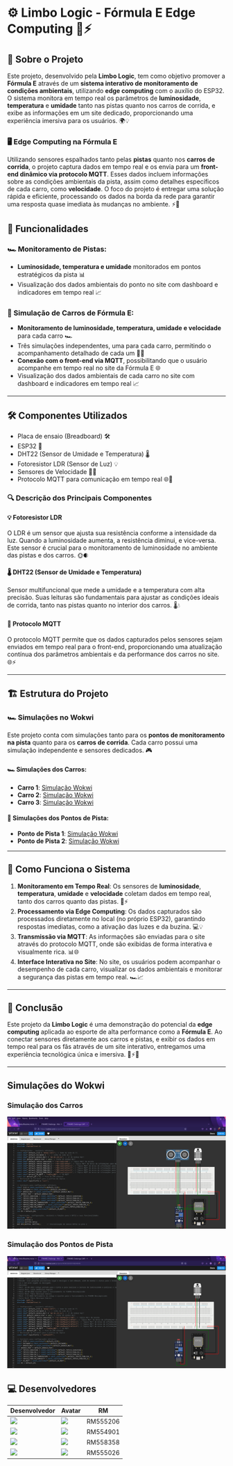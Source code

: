 # ⚙️ Limbo Logic - Fórmula E Edge Computing 🚗⚡️

## 🌟 Sobre o Projeto

Este projeto, desenvolvido pela **Limbo Logic**, tem como objetivo promover a **Fórmula E** através de um **sistema interativo de monitoramento de condições ambientais**, utilizando **edge computing** com o auxílio do ESP32. O sistema monitora em tempo real os parâmetros de **luminosidade**, **temperatura** e **umidade** tanto nas pistas quanto nos carros de corrida, e exibe as informações em um site dedicado, proporcionando uma experiência imersiva para os usuários. 🌍💡

### 🖥️ Edge Computing na Fórmula E
Utilizando sensores espalhados tanto pelas **pistas** quanto nos **carros de corrida**, o projeto captura dados em tempo real e os envia para um **front-end dinâmico via protocolo MQTT**. Esses dados incluem informações sobre as condições ambientais da pista, assim como detalhes específicos de cada carro, como **velocidade**. O foco do projeto é entregar uma solução rápida e eficiente, processando os dados na borda da rede para garantir uma resposta quase imediata às mudanças no ambiente. ⚡📶

## 🔧 Funcionalidades

### 🏎️ Monitoramento de Pistas:
- **Luminosidade, temperatura e umidade** monitorados em pontos estratégicos da pista 📊
- Visualização dos dados ambientais do ponto no site com dashboard e indicadores em tempo real 📈

### 🚗 Simulação de Carros de Fórmula E:
- **Monitoramento de luminosidade, temperatura, umidade e velocidade** para cada carro 🏎️
- Três simulações independentes, uma para cada carro, permitindo o acompanhamento detalhado de cada um 🧑‍💻
- **Conexão com o front-end via MQTT**, possibilitando que o usuário acompanhe em tempo real no site da Fórmula E 🌐
- Visualização dos dados ambientais de cada carro no site com dashboard e indicadores em tempo real 📈

---

## 🛠️ Componentes Utilizados

- Placa de ensaio (Breadboard) 🛠️
- ESP32 🔌
- DHT22 (Sensor de Umidade e Temperatura) 🌡️
- Fotoresistor LDR (Sensor de Luz) 💡
- Sensores de Velocidade 🚗💨
- Protocolo MQTT para comunicação em tempo real 🌐📡

### 🔍 Descrição dos Principais Componentes

#### **💡 Fotoresistor LDR**
O LDR é um sensor que ajusta sua resistência conforme a intensidade da luz. Quando a luminosidade aumenta, a resistência diminui, e vice-versa. Este sensor é crucial para o monitoramento de luminosidade no ambiente das pistas e dos carros. 🌞🌒

#### **🌡️ DHT22 (Sensor de Umidade e Temperatura)**
Sensor multifuncional que mede a umidade e a temperatura com alta precisão. Suas leituras são fundamentais para ajustar as condições ideais de corrida, tanto nas pistas quanto no interior dos carros. 🌡️💧

#### **📡 Protocolo MQTT**
O protocolo MQTT permite que os dados capturados pelos sensores sejam enviados em tempo real para o front-end, proporcionando uma atualização contínua dos parâmetros ambientais e da performance dos carros no site. 🌐⚡

---

## 🏗️ Estrutura do Projeto

### 🏎️ Simulações no Wokwi
Este projeto conta com simulações tanto para os **pontos de monitoramento na pista** quanto para os **carros de corrida**. Cada carro possui uma simulação independente e sensores dedicados. 🎮

#### 🏎️ Simulações dos Carros:
- **Carro 1**: [Simulação Wokwi](https://wokwi.com/projects/410109189686910977)
- **Carro 2**: [Simulação Wokwi](https://wokwi.com/projects/410109226366111745)
- **Carro 3**: [Simulação Wokwi](https://wokwi.com/projects/410109243470486529)

#### 🏁 Simulações dos Pontos de Pista:
- **Ponto de Pista 1**: [Simulação Wokwi](https://wokwi.com/projects/409053935119694849)
- **Ponto de Pista 2**: [Simulação Wokwi](https://wokwi.com/projects/409053935119694849)

---

## 🚀 Como Funciona o Sistema

1. **Monitoramento em Tempo Real**: Os sensores de **luminosidade**, **temperatura**, **umidade** e **velocidade** coletam dados em tempo real, tanto dos carros quanto das pistas. 📡⚡
2. **Processamento via Edge Computing**: Os dados capturados são processados diretamente no local (no próprio ESP32), garantindo respostas imediatas, como a ativação das luzes e da buzina. 💻💡
3. **Transmissão via MQTT**: As informações são enviadas para o site através do protocolo MQTT, onde são exibidas de forma interativa e visualmente rica. 📊🌐
4. **Interface Interativa no Site**: No site, os usuários podem acompanhar o desempenho de cada carro, visualizar os dados ambientais e monitorar a segurança das pistas em tempo real. 🏎️📈

---

## 🎯 Conclusão

Este projeto da **Limbo Logic** é uma demonstração do potencial da **edge computing** aplicada ao esporte de alta performance como a **Fórmula E**. Ao conectar sensores diretamente aos carros e pistas, e exibir os dados em tempo real para os fãs através de um site interativo, entregamos uma experiência tecnológica única e imersiva. 🌟⚡🏁

---
## Simulações do Wokwi

### Simulação dos Carros
![Simulação Carro](./car.png)


### Simulação dos Pontos de Pista
![Simulação Ponto de Pista](./pista.png)


## 💻 Desenvolvedores
| Desenvolvedor | Avatar | RM |
| ------------- | ------ | -- |
| ![](https://img.shields.io/badge/DESENVOLVEDOR-Cezar-blue?style=for-the-badge&logo=appveyor) | <a href="https://github.com/CezarBacanieski"><img src="https://avatars.githubusercontent.com/u/146896790?v=4" height="50" style="max-width: 100%;"></a> | RM555206 |
| ![](https://img.shields.io/badge/DESENVOLVEDOR-Lorenzo-blue?style=for-the-badge&logo=appveyor) | <a href="https://github.com/LorenzoMangini"><img src="https://avatars.githubusercontent.com/u/163363537?v=4" height="50" style="max-width: 100%;"></a> | RM554901 |
| ![](https://img.shields.io/badge/DESENVOLVEDOR-Luiz-blue?style=for-the-badge&logo=appveyor) | <a href="https://github.com/luyz-gusta"><img src="https://avatars.githubusercontent.com/u/110852235?v=4" height="50" style="max-width: 100%;"></a> | RM558358 |
| ![](https://img.shields.io/badge/DESENVOLVEDOR-Vitor-blue?style=for-the-badge&logo=appveyor) | <a href="https://github.com/vitorbmulford"><img src="https://avatars.githubusercontent.com/u/142764430?v=4" height="50" style="max-width: 100%;"></a> | RM555026 |
